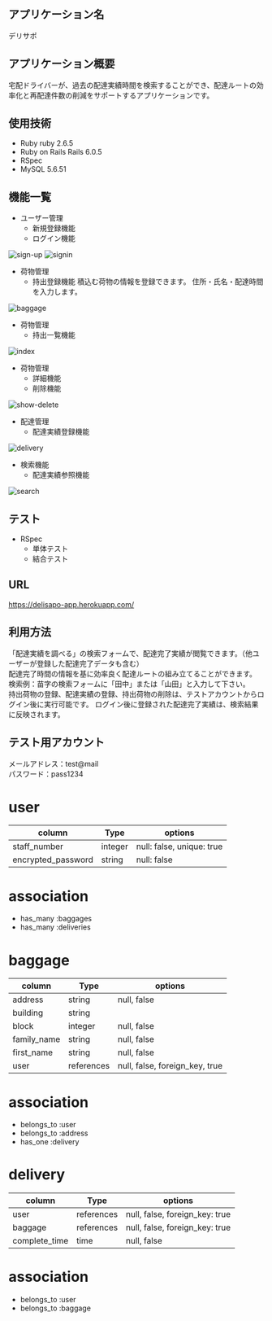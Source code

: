 ## アプリケーション名
デリサポ

## アプリケーション概要
宅配ドライバーが、過去の配達実績時間を検索することができ、配達ルートの効率化と再配達件数の削減をサポートするアプリケーションです。

## 使用技術
- Ruby ruby 2.6.5
- Ruby on Rails Rails 6.0.5
- RSpec
- MySQL 5.6.51

## 機能一覧
- ユーザー管理
  - 新規登録機能
  - ログイン機能

![sign-up](https://user-images.githubusercontent.com/103634772/173171108-2edd45b3-7a37-4585-a5c6-ff74a097ece8.gif)
![signin](https://user-images.githubusercontent.com/103634772/173171115-bb986367-9c8a-4aa6-b62d-3668b8829a82.gif)


- 荷物管理
  - 持出登録機能
  積込む荷物の情報を登録できます。
  住所・氏名・配達時間を入力します。

![baggage](https://user-images.githubusercontent.com/103634772/173171129-6e8d770f-3a18-4d6c-a53d-2862541e105e.gif)

- 荷物管理
  - 持出一覧機能

![index](https://user-images.githubusercontent.com/103634772/173171130-977427b9-f19f-4f9e-9cf5-3d1b55895f21.gif)

- 荷物管理
  - 詳細機能
  - 削除機能

![show-delete](https://user-images.githubusercontent.com/103634772/173171133-4b5fe4e5-a542-48c6-a7af-1aceb93f12fc.gif)

- 配達管理
  - 配達実績登録機能

![delivery](https://user-images.githubusercontent.com/103634772/173171138-dfc240f1-5ee9-42ef-a0b5-bff2d9a01423.gif)

- 検索機能
  - 配達実績参照機能

![search](https://user-images.githubusercontent.com/103634772/173171149-08a3c54f-c18e-4c97-bd73-4aec24a26f59.gif)

## テスト
- RSpec
  - 単体テスト
  - 結合テスト

## URL
https://delisapo-app.herokuapp.com/

## 利用方法
「配達実績を調べる」の検索フォームで、配達完了実績が閲覧できます。（他ユーザーが登録した配達完了データも含む）  
配達完了時間の情報を基に効率良く配達ルートの組み立てることができます。  
検索例：苗字の検索フォームに「田中」または「山田」と入力して下さい。  
持出荷物の登録、配達実績の登録、持出荷物の削除は、テストアカウントからログイン後に実行可能です。
ログイン後に登録された配達完了実績は、検索結果に反映されます。

## テスト用アカウント
メールアドレス：test@mail  
パスワード：pass1234


# user
| column              | Type    | options                    |
| ------------------- | ------- | -------------------------- |
| staff_number        | integer | null: false, unique: true  |
| encrypted_password  | string  | null: false                |
# association
- has_many :baggages
- has_many :deliveries


# baggage
| column      | Type        | options                         |
| ----------- | ----------- | ------------------------------- |
| address     | string      | null, false                     |
| building    | string      |                                 |
| block       | integer     | null, false                     |
| family_name | string      | null, false                     |
| first_name  | string      | null, false                     |
| user        | references  | null, false, foreign_key, true  |
# association
- belongs_to :user
- belongs_to :address
- has_one :delivery

# delivery
| column        | Type        | options                         |
| ------------- | ----------- | ------------------------------- |
| user          | references  | null, false, foreign_key: true  |
| baggage       | references  | null, false, foreign_key: true  |
| complete_time | time        | null, false                     |
# association
- belongs_to :user
- belongs_to :baggage